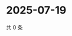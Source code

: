 # 2025-07-19

共 0 条

<!-- BEGIN ZHIHUVIDEO -->
<!-- 最后更新时间 Sat Jul 19 2025 11:48:53 GMT+0800 (China Standard Time) -->

<!-- END ZHIHUVIDEO -->
